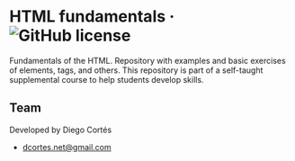 # HTML fundamentals &middot; ![GitHub license](https://img.shields.io/badge/license-MIT-blue.svg)

Fundamentals of the HTML. Repository with examples and basic exercises of elements, tags, and others. This repository is part of a self-taught supplemental course to help students develop skills.

## Team

Developed by Diego Cortés

* dcortes.net@gmail.com